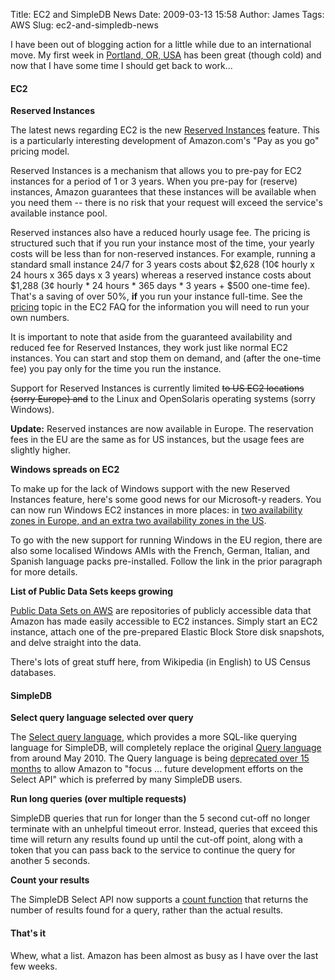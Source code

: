 Title: EC2 and SimpleDB News
Date: 2009-03-13 15:58
Author: James
Tags: AWS
Slug: ec2-and-simpledb-news

I have been out of blogging action for a little while due to an
international move. My first week in [Portland, OR, USA][] has been
great (though cold) and now that I have some time I should get back to
work...

#### EC2

**Reserved Instances**

The latest news regarding EC2 is the new [Reserved Instances][] feature.
This is a particularly interesting development of Amazon.com's "Pay as
you go" pricing model.

Reserved Instances is a mechanism that allows you to pre-pay for EC2
instances for a period of 1 or 3 years. When you pre-pay for (reserve)
instances, Amazon guarantees that these instances will be available when
you need them -- there is no risk that your request will exceed the
service's available instance pool.

Reserved instances also have a reduced hourly usage fee. The pricing is
structured such that if you run your instance most of the time, your
yearly costs will be less than for non-reserved instances. For example,
running a standard small instance 24/7 for 3 years costs about $2,628
(10¢ hourly x 24 hours x 365 days x 3 years) whereas a reserved instance
costs about $1,288 (3¢ hourly * 24 hours * 365 days * 3 years +
$500 one-time fee). That's a saving of over 50%, **if** you run your
instance full-time. See the [pricing][] topic in the EC2 FAQ for the
information you will need to run your own numbers.

It is important to note that aside from the guaranteed availability and
reduced fee for Reserved Instances, they work just like normal EC2
instances. You can start and stop them on demand, and (after the
one-time fee) you pay only for the time you run the instance.

Support for Reserved Instances is currently limited ~~to US EC2
locations (sorry Europe) and~~ to the Linux and OpenSolaris operating
systems (sorry Windows).

**Update:** Reserved instances are now available in Europe. The
reservation fees in the EU are the same as for US instances, but the
usage fees are slightly higher.

**Windows spreads on EC2**

To make up for the lack of Windows support with the new Reserved
Instances feature, here's some good news for our Microsoft-y readers.
You can now run Windows EC2 instances in more places: in
[two availability zones in Europe, and an extra two availability zones in the US][].

To go with the new support for running Windows in the EU region, there
are also some localised Windows AMIs with the French, German, Italian,
and Spanish language packs pre-installed. Follow the link in the prior
paragraph for more details.

**List of Public Data Sets keeps growing**

[Public Data Sets on AWS][] are repositories of publicly accessible data
that Amazon has made easily accessible to EC2 instances. Simply start an
EC2 instance, attach one of the pre-prepared Elastic Block Store disk
snapshots, and delve straight into the data.

There's lots of great stuff here, from Wikipedia (in English) to US
Census databases.

#### SimpleDB

**Select query language selected over query**

The [Select query language][], which provides a more SQL-like querying
language for SimpleDB, will completely replace the original
[Query language][] from around May 2010. The Query language is being
[deprecated over 15 months][] to allow Amazon to "focus ... future
development efforts on the Select API" which is preferred by many
SimpleDB users.

**Run long queries (over multiple requests)**

SimpleDB queries that run for longer than the 5 second cut-off no longer
terminate with an unhelpful timeout error. Instead, queries that exceed
this time will return any results found up until the cut-off point,
along with a token that you can pass back to the service to continue the
query for another 5 seconds.

**Count your results**

The SimpleDB Select API now supports a [count function][] that returns
the number of results found for a query, rather than the actual results.

#### That's it

Whew, what a list. Amazon has been almost as busy as I have over the
last few weeks.

  [Portland, OR, USA]: http://en.wikipedia.org/wiki/Portland,_Oregon
  [Reserved Instances]: http://aws.typepad.com/aws/2009/03/announcing-ec2-reserved-instances.html
  [pricing]: http://aws.amazon.com/ec2/faqs/#How_will_I_be_charged_and_billed_for_my_use_of_Amazon_EC2
  [two availability zones in Europe, and an extra two availability zones in the US]: http://aws.typepad.com/aws/2009/03/additional-windows-support-second-zone-in-the-us-and-2-zones-in-europe.html
  [Public Data Sets on AWS]: http://aws.amazon.com/publicdatasets/
  [Select query language]: http://docs.amazonwebservices.com/AmazonSimpleDB/latest/DeveloperGuide/UsingSelect.html
  [Query language]: http://docs.amazonwebservices.com/AmazonSimpleDB/latest/DeveloperGuide/UsingQuery.html
  [deprecated over 15 months]: http://developer.amazonwebservices.com/connect/ann.jspa?annID=409
  [count function]: http://docs.amazonwebservices.com/AmazonSimpleDB/latest/DeveloperGuide/CountingDataSelect.html
